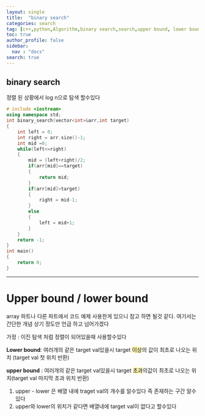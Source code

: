 ```yaml
---
layout: single
title:  "binary search"
categories: search
tag: [c++,python,Algorithm,binary search,search,upper bound, lower bound]
toc: true
author_profile: false
sidebar:
  nav : "docs"
search: true
---
```




## binary search 

 정렬 된 상황에서 log n으로 탐색 할수있다 



```c++
# include <iostream>
using namespace std;
int binary_search(vector<int>&arr,int target)
{
    int left = 0;
    int right = arr.size()-1;
    int mid =0;
    while(left<=right)
    {
        mid = (left+right)/2;
        if(arr[mid]==target)
        {
            return mid;
        }
        if(arr[mid]>target)
        {
            right = mid-1;
        }
        else
        {
            left = mid+1;
        }
    }
    return -1;
}
int main()
{
    return 0;
}
```





----



# Upper bound / lower bound 



array 파트나 다른 파트에서 코드 예제 사용한게 있으니 참고 하면 될것 같다. 여기서는 간단한 개념 상기 정도만 언급 하고 넘어가겠다 



가정 : 이진 탐색 처럼 정렬이 되어있을때 사용할수있다 



**Lower bound**: 여러개의 같은 target val있을시 target <span style="background-color:#fff5b1">이상</span>의 값이 최초로 나오는 위치 (target val 첫 위치 반환)



**upper bound** : 여러개의 같은 target val있을시 target <span style="background-color:#fff5b1">초과</span>의값이 최초로 나오는 위치(target val 마지막 초과 위치 반환)



1. upper - lower 은 배열 내에 traget val의 개수를 알수있다 즉 존재하는 구간 알수있다
2. upper와 lower의 위치가 같다면 배열내에 target val이 없다고 할수있다 





 
